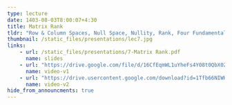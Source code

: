 ```yaml
---
type: lecture
date: 1403-08-03T8:00:07+4:30
title: Matrix Rank
tldr: "Row & Column Spaces, Null Space, Nullity, Rank, Four Fundamental Subspaces"
thumbnail: /static_files/presentations/lec7.jpg
links: 
    - url: /static_files/presentations/7-Matrix Rank.pdf
      name: slides
    - url: "https://drive.google.com/file/d/16CfEqmWL1uYheFs4Y08t0QbX0Z77KbrB/view"
      name: video-v1 
    - url: "https://drive.usercontent.google.com/download?id=1Tfb66NIWHOzjRkaklzKnnhK8EhmXMVOG&export=download&authuser=0"
      name: video-v2
hide_from_announcments: true
---
```


